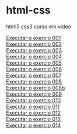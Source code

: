 # html-css
 html5 css3 curso em video

 <a href="https://adalberto-martins.github.io/html-css/exercicios/ex001/index.html">Executar o exercio 001</a><br>
 <a href="https://adalberto-martins.github.io/html-css/exercicios/ex002/index.html">Executar o exercio 002</a><br>
 <a href="https://adalberto-martins.github.io/html-css/exercicios/ex003/index.html">Executar o exercio 003</a><br>
 <a href="https://adalberto-martins.github.io/html-css/exercicios/ex004/index.html">Executar o exercio 004</a><br>
 <a href="#">Executar o exercio 005</a><br>
 <a href="https://adalberto-martins.github.io/html-css/exercicios/ex006/index.html">Executar o exercio 006</a><br>
 <a href="https://adalberto-martins.github.io/html-css/exercicios/ex007/html5.html">Executar o exercio 007</a><br>
 <a href="https://adalberto-martins.github.io/html-css/exercicios/ex008/index.html">Executar o exercio 008</a><br>
 <a href="https://adalberto-martins.github.io/html-css/exercicios/ex008b/index.html">Executar o exercio 008b</a><br>
<a href="https://adalberto-martins.github.io/html-css/exercicios/ex009/index.html">Executar o exercio 009</a><br>
<a href="https://adalberto-martins.github.io/html-css/exercicios/ex010/index.html">Executar o exercio 010</a><br>
<a href="https://adalberto-martins.github.io/html-css/exercicios/ex011/index.html">Executar o exercio 011</a><br>
<a href="https://adalberto-martins.github.io/html-css/exercicios/ex012/index.html">Executar o exercio 012</a><br>
<a href="https://adalberto-martins.github.io/html-css/exercicios/ex013/index.html">Executar o exercio 013</a><br>
<a href="https://adalberto-martins.github.io/html-css/exercicios/ex014/index.html">Executar o exercio 014</a><br>
